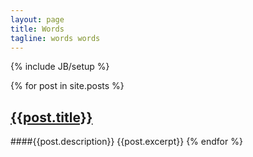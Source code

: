 ```yaml
---
layout: page
title: Words 
tagline: words words
---
```

{% include JB/setup %}

{% for post in site.posts %}
## [{{post.title}}]({{post.url}})
####{{post.description}}
{{post.excerpt}}
{% endfor %}

